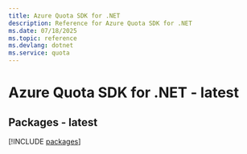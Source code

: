 ```yaml
---
title: Azure Quota SDK for .NET
description: Reference for Azure Quota SDK for .NET
ms.date: 07/18/2025
ms.topic: reference
ms.devlang: dotnet
ms.service: quota
---
```

# Azure Quota SDK for .NET - latest
## Packages - latest
[!INCLUDE [packages](quota-index.md)]